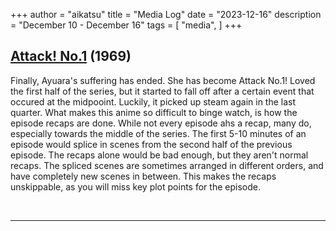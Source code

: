 +++
author = "aikatsu"
title = "Media Log"
date = "2023-12-16"
description = "December 10 - December 16"
tags = [
    "media",
]
+++

## [Attack! No.1](https://anidb.net/anime/757) (1969)
Finally, Ayuara's suffering has ended. She has become Attack No.1! Loved the first half of the series, but it started to fall off after a certain event that occured at the midpooint. Luckily, it picked up steam again in the last quarter. What makes this anime so difficult to binge watch, is how the episode recaps are done. While not every episode ahs a recap, many do, especially towards the middle of the series. The first 5-10 minutes of an episode would splice in scenes from the second half of the previous episode. The recaps alone would be bad enough, but they aren't normal recaps. The spliced scenes are sometimes arranged in different orders, and have completely new scenes in between. This makes the recaps unskippable, as you will miss key plot points for the episode.


<br>

---

<br>







